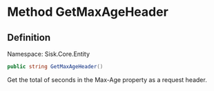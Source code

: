 # Method GetMaxAgeHeader

## Definition
Namespace: Sisk.Core.Entity

```csharp
public string GetMaxAgeHeader()
```

Get the total of seconds in the Max-Age property as a request header.

